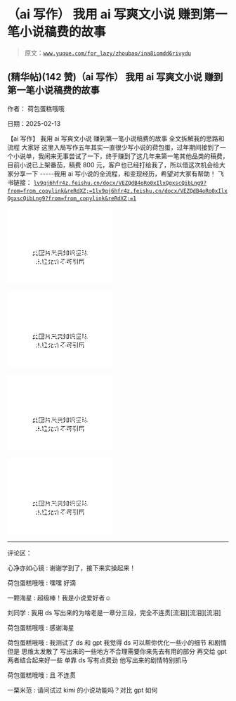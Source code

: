 # （ai 写作） 我用 ai 写爽文小说 赚到第一笔小说稿费的故事

> 原文：[`www.yuque.com/for_lazy/zhoubao/ina8iomdd6rivydu`](https://www.yuque.com/for_lazy/zhoubao/ina8iomdd6rivydu)

## (精华帖)(142 赞)（ai 写作） 我用 ai 写爽文小说 赚到第一笔小说稿费的故事

作者： 荷包蛋糕哦哦

日期：2025-02-13

【ai 写作】 我用 ai 写爽文小说 赚到第一笔小说稿费的故事 全文拆解我的思路和流程 大家好
这里入局写作五年其实一直很少写小说的荷包蛋，过年期间接到了一个小说单，我闲来无事尝试了一下，终于赚到了这几年来第一笔其他品类的稿费，目前小说已上架番茄，稿费 800 元，客户也已经打给我了，所以借这次机会给大家分享一下
-----我用 ai 写小说的全流程，和变现经历，希望对大家有帮助！ 飞书链接： [`lv9qj6hfr4z.feishu.cn/docx/VEZQdB4oRo0xIlxQgxscQibLng9?from=from_copylink&reRdXZ;=1`](https://lv9qj6hfr4z.feishu.cn/docx/VEZQdB4oRo0xIlxQgxscQibLng9?from=from_copylink&reRdXZ;=1)[`lv9qj6hfr4z.feishu.cn/docx/VEZQdB4oRo0xIlxQgxscQibLng9?from=from_copylink&reRdXZ;=1`](https://lv9qj6hfr4z.feishu.cn/docx/VEZQdB4oRo0xIlxQgxscQibLng9?from=from_copylink&reRdXZ;=1)

![](img/1b2f24861fb08d4aac92525ee3495ddc.png "None")

![](img/de67cf2ff1c00f63196f9304e8cc83ee.png "None")

![](img/3d74b879bd927f7845182dfd229ee2d4.png "None")

![](img/f493c9748d94fcfff099d631613103f9.png "None")

* * *

评论区：

心净亦如心镜 : 谢谢学到了，接下来实操起来！

荷包蛋糕哦哦 : 嘿嘿 好滴

一颗海星 : 超级棒！我是小说爱好者☺️

刘同学 : 我用 ds 写出来的为啥老是一章分三段，完全不连贯[流泪][流泪][流泪]

荷包蛋糕哦哦 : 感谢海星

荷包蛋糕哦哦 : 我测试了 ds 和 gpt 我觉得 ds 可以帮你优化一些小的细节 和剧情 但是 思维太发散了 写出来的一些地方不合理需要你来先去有用的部分 再交给 gpt
两者结合起来好一些 单靠 ds 写有点费劲 他写出来的剧情特别抓马

荷包蛋糕哦哦 : 且 不连贯

一栗米范 : 请问试过 kimi 的小说功能吗？对比 gpt 如何